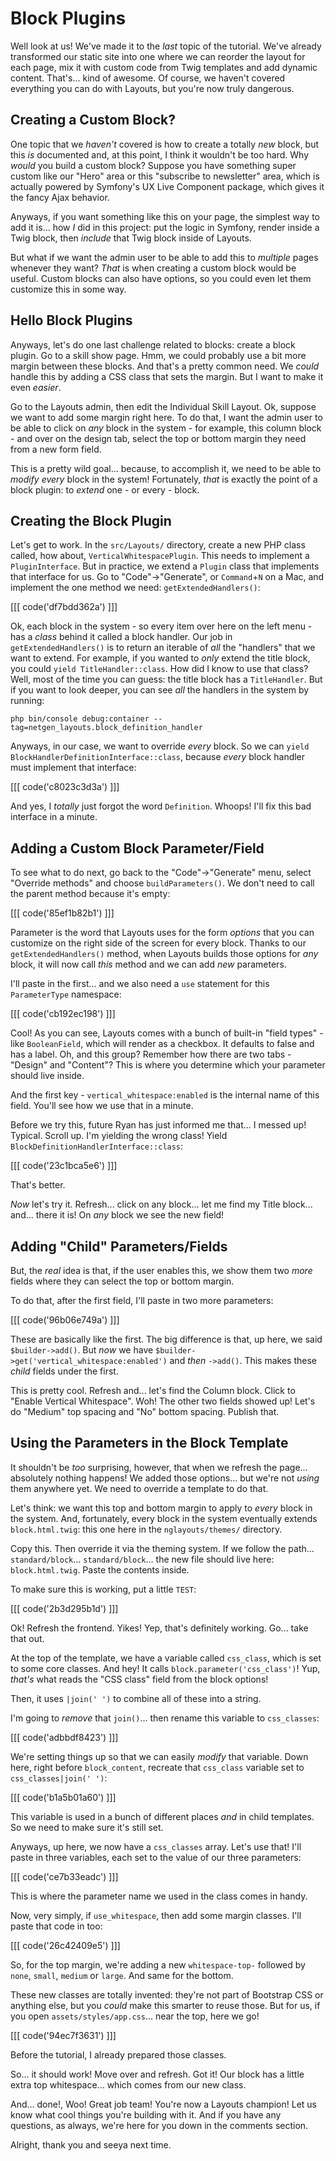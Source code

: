 # Block Plugins

Well look at us! We've made it to the *last* topic of the tutorial. We've already
transformed our static site into one where we can reorder the layout for each
page, mix it with custom code from Twig templates and add dynamic content.
That's... kind of awesome. Of course, we haven't covered everything you can do with
Layouts, but you're now truly dangerous.

## Creating a Custom Block?

One topic that we *haven't* covered is how to create a totally *new* block, but
this *is* documented and, at this point, I think it wouldn't be too hard. Why
*would* you build a custom block? Suppose you have something super custom like
our "Hero" area or this "subscribe to newsletter" area, which is actually powered
by Symfony's UX Live Component package, which gives it the fancy Ajax behavior.

Anyways, if you want something like this on your page, the simplest way to add
it is... how *I* did in this project: put the logic in Symfony, render inside
a Twig block, then *include* that Twig block inside of Layouts.

But what if we want the admin user to be able to add this to *multiple* pages
whenever they want? *That* is when creating a custom block would be useful. Custom
blocks can also have options, so you could even let them customize this
in some way.

## Hello Block Plugins

Anyways, let's do one last challenge related to blocks: create a block plugin.
Go to a skill show page. Hmm, we could probably use a bit more margin between
these blocks. And that's a pretty common need. We *could* handle this by adding
a CSS class that sets the margin. But I want to make it even *easier*.

Go to the Layouts admin, then edit the Individual Skill Layout. Ok, suppose we want
to add some margin right here. To do that, I want the admin user to be able to
click on *any* block in the system - for example, this column block - and over on
the design tab, select the top or bottom margin they need from a new form field.

This is a pretty wild goal... because, to accomplish it, we need to be able to
*modify* *every* block in the system! Fortunately, *that* is exactly the point
of a block plugin: to *extend* one - or every - block.

## Creating the Block Plugin

Let's get to work. In the `src/Layouts/` directory, create a new PHP class called,
how about, `VerticalWhitespacePlugin`. This needs to implement a `PluginInterface`.
But in practice, we extend a `Plugin` class that implements that interface for us.
Go to "Code"->"Generate", or `Command`+`N` on a Mac, and implement the one method
we need: `getExtendedHandlers()`:

[[[ code('df7bdd362a') ]]]

Ok, each block in the system - so every item over here on the left menu - has
a *class* behind it called a block handler. Our job in `getExtendedHandlers()` is
to return an iterable of *all* the "handlers" that we want to extend. For example,
if you wanted to *only* extend the title block, you could
`yield TitleHandler::class`. How did I know to use that class? Well, most of
the time you can guess: the title block has a `TitleHandler`. But if you want
to look deeper, you can see *all* the handlers in the system by running:

```terminal
php bin/console debug:container --tag=netgen_layouts.block_definition_handler
```

Anyways, in our case, we want to override *every* block. So we can
`yield BlockHandlerDefinitionInterface::class`, because *every* block handler must
implement that interface:

[[[ code('c8023c3d3a') ]]]

And yes, I *totally* just forgot the word `Definition`. Whoops! I'll fix this
bad interface in a minute.

## Adding a Custom Block Parameter/Field

To see what to do next, go back to the "Code"->"Generate" menu, select
"Override methods" and choose `buildParameters()`. We don't need to call the parent
method because it's empty:

[[[ code('85ef1b82b1') ]]]

Parameter is the word that Layouts uses for the form *options* that you can customize
on the right side of the screen for every block. Thanks to our `getExtendedHandlers()`
method, when Layouts builds those options for *any* block, it will now call
*this* method and we can add *new* parameters.

I'll paste in the first... and we also need a `use` statement for this
`ParameterType` namespace:

[[[ code('cb192ec198') ]]]

Cool! As you can see, Layouts comes with a bunch of built-in "field types" - like
`BooleanField`, which will render as a checkbox. It defaults to false and has a label.
Oh, and this group? Remember how there are two tabs - "Design" and "Content"? This
is where you determine which your parameter should live inside.

And the first key - `vertical_whitespace:enabled` is  the internal name of this
field. You'll see how we use that in a minute.

Before we try this, future Ryan has just informed me that... I messed up! Typical.
Scroll up. I'm yielding the wrong class! Yield `BlockDefinitionHandlerInterface::class`:

[[[ code('23c1bca5e6') ]]]

That's better.

*Now* let's try it. Refresh... click on any block... let me find my Title
block... and... there it is! On *any* block we see the new field!

## Adding "Child" Parameters/Fields

But, the *real* idea is that, if the user enables this, we show them two *more*
fields where they can select the top or bottom margin.

To do that, after the first field, I'll paste in two more parameters:

[[[ code('96b06e749a') ]]]

These are basically like the first. The big difference is that, up here, we said
`$builder->add()`. But *now* we have `$builder->get('vertical_whitespace:enabled')`
and *then* `->add()`. This makes these *child* fields under the first.

This is pretty cool. Refresh and... let's find the Column block. Click to
"Enable Vertical Whitespace". Woh! The other two fields showed up! Let's do
"Medium" top spacing and "No" bottom spacing. Publish that.

## Using the Parameters in the Block Template

It shouldn't be *too* surprising, however, that when we refresh the page...
absolutely nothing happens! We added those options... but we're not *using* them
anywhere yet. We need to override a template to do that.

Let's think: we want this top and bottom margin to apply to *every* block in the
system. And, fortunately, every block in the system eventually extends
`block.html.twig`: this one here in the `nglayouts/themes/` directory.

Copy this. Then override it via the theming system. If we follow the path...
`standard/block`... `standard/block`... the new file should live here:
`block.html.twig`. Paste the contents inside.

To make sure this is working, put a little `TEST`:

[[[ code('2b3d295b1d') ]]]

Ok! Refresh the frontend. Yikes! Yep, that's definitely working. Go... take that out.

At the top of the template, we have a variable called `css_class`, which is set
to some core classes. And hey! It calls `block.parameter('css_class')`! Yup,
*that's* what reads the "CSS class" field from the block options!

Then, it uses `|join(' ')` to combine all of these into a string.

I'm going to *remove* that `join()`... then rename this variable to `css_classes`:

[[[ code('adbbdf8423') ]]]

We're setting things up so that we can easily *modify* that variable. Down here,
right before `block_content`, recreate that `css_class` variable set to
`css_classes|join(' ')`:

[[[ code('b1a5b01a60') ]]]

This variable is used in a bunch of different places *and* in child templates.
So we need to make sure it's still set.

Anyways, up here, we now have a `css_classes` array. Let's use that! I'll paste
in three variables, each set to the value of our three parameters:

[[[ code('ce7b33eadc') ]]]

This is where the parameter name we used in the class comes in handy.

Now, very simply, if `use_whitespace`, then add some margin classes. I'll paste
that code in too:

[[[ code('26c42409e5') ]]]

So, for the top margin, we're adding a new `whitespace-top-` followed by `none`,
`small`, `medium` or `large`. And same for the bottom.

These new classes are totally invented: they're not part of Bootstrap CSS or
anything else, but you *could* make this smarter to reuse those. But for us,
if you open `assets/styles/app.css`... near the top, here we go!

[[[ code('94ec7f3631') ]]]

Before the tutorial, I already prepared those classes.

So... it should work! Move over and refresh. Got it! Our block has a little extra
top whitespace... which comes from our new class.

And... done!, Woo! Great job team! You're now a Layouts champion! Let us know
what cool things you're building with it. And if you have any questions, as always,
we're here for you down in the comments section.

Alright, thank you and seeya next time.

